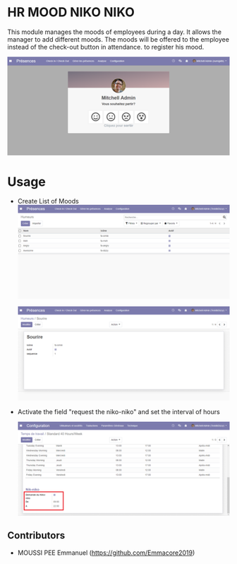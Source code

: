 HR MOOD NIKO NIKO
================
This module manages the moods of employees during a day.
It allows the manager to add different moods.
The moods will be offered to the employee instead of the check-out button in attendance. to register his mood.

![App Switcher](static/description/mood_niko.png?raw=true)

Usage 
================

- Create List of Moods
    ![App Switcher](static/description/list_mood.png?raw=true)

    ![App Switcher](static/description/form_mood.png?raw=true)

- Activate the field "request the niko-niko" and set the interval of hours

   ![App Switcher](static/description/time_work.png?raw=true)

Contributors
------------
* MOUSSI PEE Emmanuel (https://github.com/Emmacore2019)
